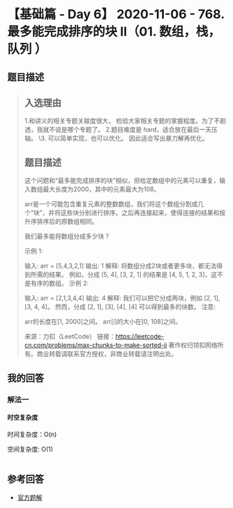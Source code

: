 # 【基础篇 - Day 6】 2020-11-06 - 768. 最多能完成排序的块 II（01. 数组，栈，队列 ）

## 题目描述

> ## 入选理由
>
> 1.和讲义的相关专题关联度很大， 检验大家相关专题的掌握程度。为了不剧透，我就不说是哪个专题了。
> 2.题目难度是 hard，适合放在最后一天压轴。
> \3. 可以简单实现，也可以优化。 因此适合写出暴力解再优化。
>
> ## 题目描述
>
> 这个问题和“最多能完成排序的块”相似，但给定数组中的元素可以重复，输入数组最大长度为2000，其中的元素最大为108。
>
> arr是一个可能包含重复元素的整数数组，我们将这个数组分割成几个“块”，并将这些块分别进行排序。之后再连接起来，使得连接的结果和按升序排序后的原数组相同。
>
> 我们最多能将数组分成多少块？
>
> 示例 1:
>
> 输入: arr = [5,4,3,2,1]
> 输出: 1
> 解释:
> 将数组分成2块或者更多块，都无法得到所需的结果。
> 例如，分成 [5, 4], [3, 2, 1] 的结果是 [4, 5, 1, 2, 3]，这不是有序的数组。
> 示例 2:
>
> 输入: arr = [2,1,3,4,4]
> 输出: 4
> 解释:
> 我们可以把它分成两块，例如 [2, 1], [3, 4, 4]。
> 然而，分成 [2, 1], [3], [4], [4] 可以得到最多的块数。
> 注意:
>
> arr的长度在[1, 2000]之间。
> arr[i]的大小在[0, 108]之间。
>
> 来源：力扣（LeetCode）
> 链接：https://leetcode-cn.com/problems/max-chunks-to-make-sorted-ii
> 著作权归领扣网络所有。商业转载请联系官方授权，非商业转载请注明出处。

## 我的回答

### 解法一

#### 时空复杂度

时间复杂度：O(n)

空间复杂度:   O(1)

```js

```



## 参考回答

- [官方题解](https://github.com/leetcode-pp/91alg-1/issues/73#issuecomment-659894442)

